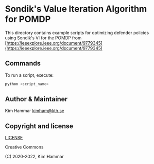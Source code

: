 # Sondik's Value Iteration Algorithm for POMDP

This directory contains example scripts for optimizing defender policies using Sondik's VI for the POMDP from [https://ieeexplore.ieee.org/document/9779345](https://ieeexplore.ieee.org/document/9779345)

## Commands

To run a script, execute:
```bash
python <script_name>
```

## Author & Maintainer

Kim Hammar <kimham@kth.se>

## Copyright and license

[LICENSE](../../../../LICENSE.md)

Creative Commons

(C) 2020-2022, Kim Hammar